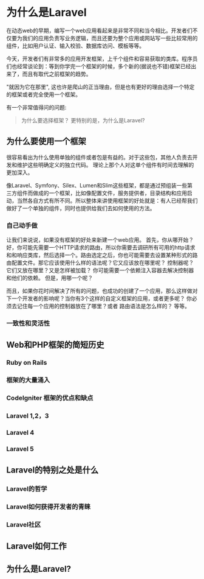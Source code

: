 # 为什么是Laravel

在动态web的早期，编写一个web应用看起来是非常不同和当今相比。开发者们不仅要为我们的应用负责写业务逻辑，而且还要为整个应用或网站写一些比较常用的组件，比如用户认证、输入校验、数据库访问、模板等等。

今天，开发者们有非常多的应用开发框架，上千个组件和容易获取的类库。程序员们也经常谈论到：等到你学完一个框架的时候，多个新的(据说也不错)框架已经出来了，而且有取代之前框架的趋势。

"就因为它在那里", 这也许是爬山的正当理由，但是也有更好的理由选择一个特定的框架或者完全使用一个框架。

有一个非常值得问的问题:

> 为什么要选择框架？ 更特别的是，为什么是Laravel?

## 为什么要使用一个框架

很容易看出为什么使用单独的组件或者包是有益的。对于这些包，其他人负责去开发和维护这些明确定义的独立代码。
理论上那个人对这单个组件有时间去理解的更加深入。

像Laravel、Symfony、Silex、Lumen和Slim这些框架，都是通过预组装一些第三方组件而做成的一个框架，比如像配置文件，服务提供者，目录结构和应用启动，当然各自方式有所不同。所以整体来讲使用框架的好处就是：有人已经帮我们做好了一个单独的组件，同时也提供给我们去如何使用的方法。

### 自己动手做

让我们来说说，如果没有框架的好处来新建一个web应用。
首先，你从哪开始？好，你可能先需要一个HTTP请求的路由，所以你需要去调研所有可用的http请求和和响应类库，然后选择一个。路由选定之后，你也可能需要去设置某种形式的路由配置文件。那它应该使用什么样的语法呢？它又应该放在哪里呢？ 控制器呢？它们又放在哪里？又是怎样被加载？ 你可能需要一个依赖注入容器去解决控制器和他们的依赖。 但是，用哪一个呢？

而且，如果你花时间解决了所有的问题，也成功的创建了一个应用，那么这样做对下一个开发者的影响呢？当你有3个这样的自定义框架的应用，或者更多呢？ 你必须去记住每一个应用的控制器放在了哪里？或者 路由语法是怎么样的？ 等等。

### 一致性和灵活性

## Web和PHP框架的简短历史

### Ruby on Rails

### 框架的大量涌入

### CodeIgniter 框架的优点和缺点

### Laravel 1,2，3

### Laravel 4

### Laravel 5

## Laravel的特别之处是什么

### Laravel的哲学

### Laravel如何获得开发者的青睐

### Laravel社区

## Laravel如何工作

## 为什么是Laravel?
